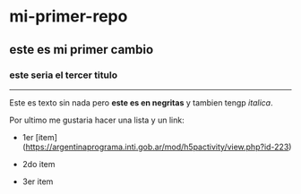 # mi-primer-repo

## este es mi primer cambio

### este seria el tercer titulo

---

Este es texto sin nada pero **este es en negritas** y tambien tengp *italica*.

Por ultimo me gustaria hacer una lista y un link:

- 1er [item] (https://argentinaprograma.inti.gob.ar/mod/h5pactivity/view.php?id-223)

- 2do item

- 3er item